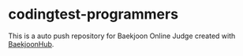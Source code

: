 # codingtest-programmers
This is a auto push repository for Baekjoon Online Judge created with [BaekjoonHub](https://github.com/BaekjoonHub/BaekjoonHub).
